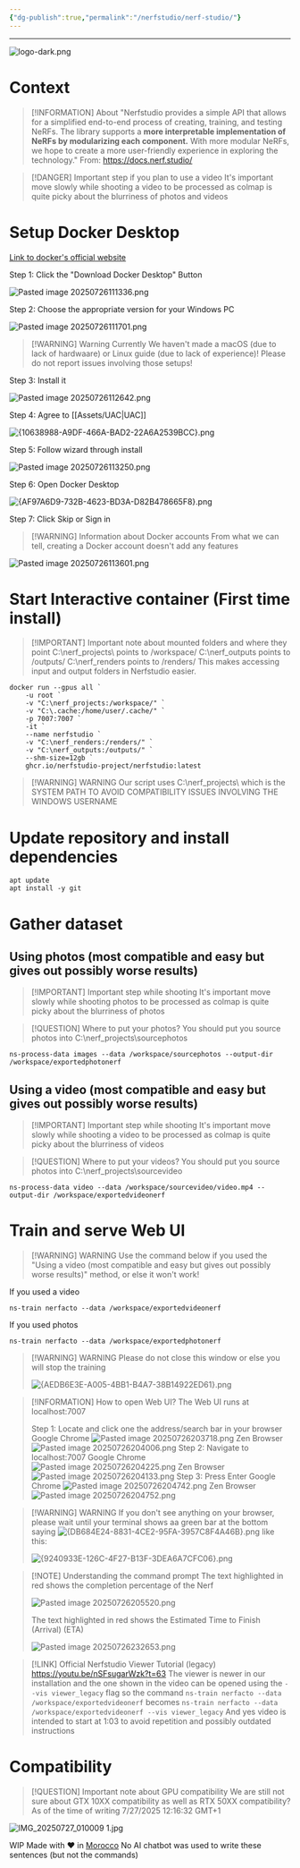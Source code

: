 ```yaml
---
{"dg-publish":true,"permalink":"/nerfstudio/nerf-studio/"}
---
```


---
![logo-dark.png](/img/user/Assets/logo-dark.png)
# Context

> [!INFORMATION] About
> "Nerfstudio provides a simple API that allows for a simplified end-to-end process of creating, training, and testing NeRFs. The library supports a **more interpretable implementation of NeRFs by modularizing each component.** With more modular NeRFs, we hope to create a more user-friendly experience in exploring the technology."
> From: https://docs.nerf.studio/

> [!DANGER] Important step if you plan to use a video
> It's important move slowly while shooting a video to be processed as colmap is quite picky about the blurriness of photos and videos

# Setup Docker Desktop 

[Link to docker's official website](https://www.docker.com/products/docker-desktop/)

Step 1: Click the "Download Docker Desktop" Button

![Pasted image 20250726111336.png](/img/user/Assets/Pasted%20image%2020250726111336.png)

Step 2: Choose the appropriate version for your Windows PC

![Pasted image 20250726111701.png](/img/user/Assets/Pasted%20image%2020250726111701.png)

> [!WARNING] Warning
> Currently We haven't made a macOS (due to lack of hardwaare) or Linux guide (due to lack of experience)! Please do not report issues involving those setups!

Step 3: Install it

![Pasted image 20250726112642.png](/img/user/Assets/Pasted%20image%2020250726112642.png)

Step 4: Agree to [[Assets/UAC\|UAC]]

![{10638988-A9DF-466A-BAD2-22A6A2539BCC}.png](/img/user/Assets/%7B10638988-A9DF-466A-BAD2-22A6A2539BCC%7D.png)

Step 5: Follow wizard through install

![Pasted image 20250726113250.png](/img/user/Assets/Pasted%20image%2020250726113250.png)

Step 6: Open Docker Desktop

![{AF97A6D9-732B-4623-BD3A-D82B478665F8}.png](/img/user/Assets/%7BAF97A6D9-732B-4623-BD3A-D82B478665F8%7D.png)

Step 7: Click Skip or Sign in

> [!WARNING]  Information about Docker accounts
> From what we can tell, creating a Docker account doesn't add any features

![Pasted image 20250726113601.png](/img/user/Assets/Pasted%20image%2020250726113601.png)
# Start Interactive container (First time install)

> [!IMPORTANT] Important note about mounted folders and where they point
> C:\nerf_projects\ points to /workspace/
> C:\nerf_outputs points to /outputs/
> C:\nerf_renders points to /renders/
> This makes accessing input and output folders in Nerfstudio easier.

```
docker run --gpus all `
    -u root `
    -v "C:\nerf_projects:/workspace/" `
    -v "C:\.cache:/home/user/.cache/" `
    -p 7007:7007 `
    -it `
    --name nerfstudio `
    -v "C:\nerf_renders:/renders/" `
    -v "C:\nerf_outputs:/outputs/" `
    --shm-size=12gb `
    ghcr.io/nerfstudio-project/nerfstudio:latest
```

> [!WARNING] WARNING
> Our script uses C:\nerf_projects\ which is the SYSTEM PATH TO AVOID COMPATIBILITY ISSUES INVOLVING THE WINDOWS USERNAME
# Update repository and install dependencies

```
apt update
apt install -y git
```
# Gather dataset
## Using photos (most compatible and easy but gives out possibly worse results)

> [!IMPORTANT] Important step while shooting
> It's important move slowly while shooting photos to be processed as colmap is quite picky about the blurriness of photos

> [!QUESTION] Where to put your photos?
> You should put you source photos into C:\nerf_projects\sourcephotos

```
ns-process-data images --data /workspace/sourcephotos --output-dir /workspace/exportedphotonerf
```
## Using a video (most compatible and easy but gives out possibly worse results)

> [!IMPORTANT] Important step while shooting
> It's important move slowly while shooting a video to be processed as colmap is quite picky about the blurriness of videos

> [!QUESTION] Where to put your videos?
> You should put you source photos into C:\nerf_projects\sourcevideo

```
ns-process-data video --data /workspace/sourcevideo/video.mp4 --output-dir /workspace/exportedvideonerf
```
# Train and serve Web UI

> [!WARNING] WARNING
> Use the command below if you used the "Using a video (most compatible and easy but gives out possibly worse results)" method, or else it won't work!

If you used a video

```
ns-train nerfacto --data /workspace/exportedvideonerf
```

If you used photos

```
ns-train nerfacto --data /workspace/exportedphotonerf
```

> [!WARNING] WARNING
> Please do not close this window or else you will stop the training
> 
> ![{AEDB6E3E-A005-4BB1-B4A7-38B14922ED61}.png](/img/user/Assets/%7BAEDB6E3E-A005-4BB1-B4A7-38B14922ED61%7D.png)

> [!INFORMATION] How to open Web UI?
> The Web UI runs at localhost:7007
> 
> Step 1: Locate and click one the address/search bar in your browser
> Google Chrome
![Pasted image 20250726203718.png](/img/user/Assets/Pasted%20image%2020250726203718.png)
Zen Browser
![Pasted image 20250726204006.png](/img/user/Assets/Pasted%20image%2020250726204006.png)
Step 2: Navigate to localhost:7007
Google Chrome
![Pasted image 20250726204225.png](/img/user/Assets/Pasted%20image%2020250726204225.png)
Zen Browser
![Pasted image 20250726204133.png](/img/user/Assets/Pasted%20image%2020250726204133.png)
Step 3: Press Enter
Google Chrome
![Pasted image 20250726204742.png](/img/user/Assets/Pasted%20image%2020250726204742.png)
Zen Browser
![Pasted image 20250726204752.png](/img/user/Assets/Pasted%20image%2020250726204752.png)

> [!WARNING] WARNING
> If you don't see anything on your browser, please wait until your terminal shows aa green bar at the bottom saying ![{DB684E24-8831-4CE2-95FA-3957C8F4A46B}.png](/img/user/Assets/%7BDB684E24-8831-4CE2-95FA-3957C8F4A46B%7D.png) like this:
> 
> ![{9240933E-126C-4F27-B13F-3DEA6A7CFC06}.png](/img/user/Assets/%7B9240933E-126C-4F27-B13F-3DEA6A7CFC06%7D.png)

> [!NOTE] Understanding the command prompt
> The text highlighted in red shows the completion percentage of the Nerf
> 
> ![Pasted image 20250726205520.png](/img/user/Assets/Pasted%20image%2020250726205520.png)
> 
> The text highlighted in red shows the Estimated Time to Finish (Arrival) (ETA)
> 
> ![Pasted image 20250726232653.png](/img/user/Assets/Pasted%20image%2020250726232653.png)


> [!LINK] Official Nerfstudio Viewer Tutorial (legacy)
> https://youtu.be/nSFsugarWzk?t=63
> The viewer is newer in our installation and the one shown in the video can be opened using the `--vis viewer_legacy` flag so the command 
> `ns-train nerfacto --data /workspace/exportedvideonerf` becomes `ns-train nerfacto --data /workspace/exportedvideonerf --vis viewer_legacy`
> And yes video is intended to start at 1:03 to avoid repetition and possibly outdated instructions
# Compatibility

> [!QUESTION] Important note about GPU compatibility
> We are still not sure about GTX 10XX compatibility
> as well as RTX 50XX compatibility?
>As of the time of writing 7/27/2025 12:16:32 GMT+1

![IMG_20250727_010009 1.jpg](/img/user/Assets/IMG_20250727_010009%201.jpg)

WIP
Made with ❤️ in [Morocco](https://www.google.com/search?q=Morocco&client=firefox-b-d&sca_esv=0c2e3acf227f4533&sxsrf=AE3TifPxQHRmqHBLU2o4tpsh0hnbHAfeew%3A1753568930760&ei=olaFaJOgLoqIkdUP2br16AM&ved=0ahUKEwiT-dOpyduOAxUKRKQEHVldHT0Q4dUDCBA&uact=5&oq=Morocco&gs_lp=Egxnd3Mtd2l6LXNlcnAiB01vcm9jY28yChAjGIAEGCcYigUyChAuGIAEGEMYigUyChAAGIAEGEMYigUyChAAGIAEGEMYigUyChAAGIAEGEMYigUyChAAGIAEGEMYigUyChAAGIAEGEMYigUyChAAGIAEGEMYigUyChAAGIAEGEMYigUyDhAuGIAEGMcBGMsBGK8BSP8fULAFWP8JcAF4AZABAJgBfaAB0QKqAQMwLjO4AQPIAQD4AQGYAgSgAt8CwgIKEAAYsAMY1gQYR8ICDRAAGIAEGLADGEMYigXCAgYQABgHGB7CAgcQLhiABBgKwgIHEAAYgAQYCsICDRAuGIAEGMcBGAoYrwGYAwCIBgGQBgySBwMxLjOgB7slsgcDMC4zuAfbAsIHAzItNMgHDQ&sclient=gws-wiz-serp) 
No AI chatbot was used to write these sentences (but not the commands)
